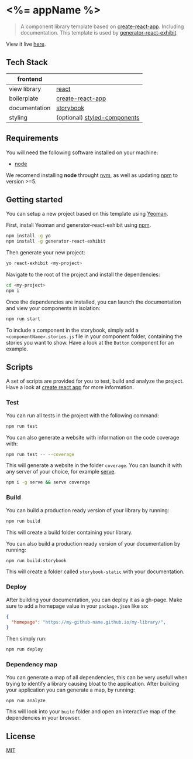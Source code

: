 # <%= appName %>

> A component library template based on [create-react-app](https://github.com/facebook/create-react-app). Including documentation. This template is used by [generator-react-exhibit](generator-react-exhibit).

View it live [here](https://au-re.github.io/react-exhibit-template/).

## Tech Stack

| frontend          |             |
| ------------------|-------------|
| view library      | [react](https://reactjs.org/) |
| boilerplate       | [create-react-app](https://github.com/facebook/create-react-app)|
| documentation     | [storybook](https://github.com/storybooks/storybook) |
| styling           | (optional) [styled-components ](https://github.com/styled-components/styled-components) |

## Requirements

You will need the following software installed on your machine:

- [node](https://nodejs.org/en/)

We recomend installing **node** throught [nvm](https://github.com/creationix/nvm), as well as
updating [npm](https://www.npmjs.com/) to version >=5.

## Getting started

You can setup a new project based on this template using [Yeoman](http://yeoman.io).

First, install Yeoman and generator-react-exhibit using [npm](https://www.npmjs.com/).

```bash
npm install -g yo
npm install -g generator-react-exhibit
```

Then generate your new project:

```bash
yo react-exhibit <my-project>
```

Navigate to the root of the project and install the dependencies:

```sh
cd <my-project>
npm i
```

Once the dependencies are installed, you can launch the documentation and view your components in
isolation:

```sh
npm run start
```

To include a component in the storybook, simply add a `<componentName>.stories.js` file in your
component folder, containing the stories you want to show. Have a look at the `Button` component for
an example.

## Scripts

A set of scripts are provided for you to test, build and analyze the project. Have a look at [create react app](https://github.com/facebook/create-react-app) for more information.

### Test

You can run all tests in the project with the following command:

```sh
npm run test
```

You can also generate a website with information on the code coverage with:

```sh
npm run test -- --coverage
```

This will generate a website in the folder `coverage`. You can launch it with any server of your
choice, for example [serve](https://www.npmjs.com/package/serve).

```sh
npm i -g serve && serve coverage
```

### Build

You can build a production ready version of your library by running:

```sh
npm run build
```

This will create a build folder containing your library.

You can also build a production ready version of your documentation by running:

```sh
npm run build:storybook
```

This will create a folder called `storybook-static` with your documentation.

### Deploy

After building your documentation, you can deploy it as a gh-page.
Make sure to add a homepage value in your `package.json` like so:

```json
{
  "homepage": "https://my-github-name.github.io/my-library/",
}
```

Then simply run:
```sh
npm run deploy
```

### Dependency map

You can generate a map of all dependencies, this can be very usefull when trying to identify a
library causing bloat to the application. After building your application you can generate a map,
by running:

```sh
npm run analyze
```

This will look into your `build` folder and open an interactive map of the dependencies in your
browser.

## License

[MIT](https://github.com/au-re/fresh-start/blob/master/LICENSE)
